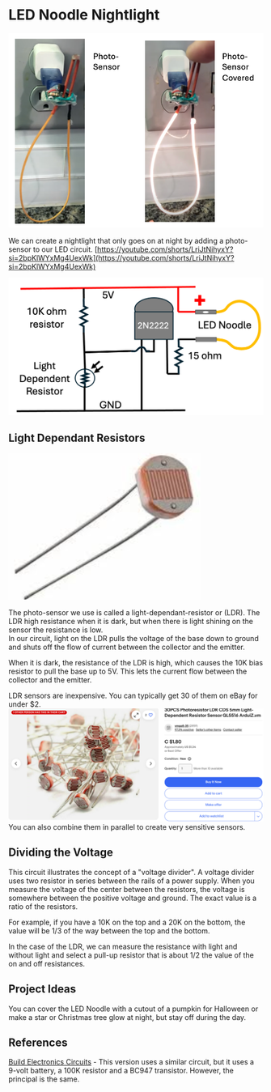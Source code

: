 # LED Noodle Nightlight

![](./led-nightlight.png)

We can create a nightlight that only goes on at night
by adding a photo-sensor to our LED circuit.
[https://youtube.com/shorts/LriJtNihyxY?si=2bpKlWYxMg4UexWk](https://youtube.com/shorts/LriJtNihyxY?si=2bpKlWYxMg4UexWk)

![Night Light Circuit](./night-light-circuit.png)

## Light Dependant Resistors

![](./ldr.png)

The photo-sensor we use is called a light-dependant-resistor or (LDR).  The LDR high resistance when it is dark, but when there is light shining on the sensor the resistance is low.  
In our circuit, light on the LDR pulls the voltage of the base
down to ground and shuts off the flow of current between the collector and the emitter.

When it is dark, the resistance of the LDR is high, which causes
the 10K bias resistor to pull the base up to 5V.  This lets
the current flow between the collector and the emitter.

LDR sensors are inexpensive.  You can typically get 30 of them on eBay
for under $2.
![](./ldr-on-ebay.png)
You can also combine them in parallel to create very sensitive sensors.

## Dividing the Voltage

This circuit illustrates the concept of a "voltage divider".  A voltage divider uses two resistor in series between the rails of a power supply.
When you measure the voltage of the center between the resistors, the voltage is somewhere between the positive voltage and ground.  The exact value is a ratio of the resistors.

For example, if you have a 10K on the top and a 20K on the bottom, the value will be 1/3 of the way between the top and the bottom.

In the case of the LDR, we can measure the resistance with light and without light and select a pull-up resistor that is about 1/2 the value of the on and off resistances.

## Project Ideas

You can cover the LED Noodle with a cutout of a pumpkin for Halloween or make a star or Christmas tree glow at night, but stay off during the day.

## References

[Build Electronics Circuits](https://www.build-electronic-circuits.com/night-light-circuit/) - This version uses a similar circuit, but it uses a 9-volt battery, a 100K resistor and a BC947 transistor.  However, the principal is the same.